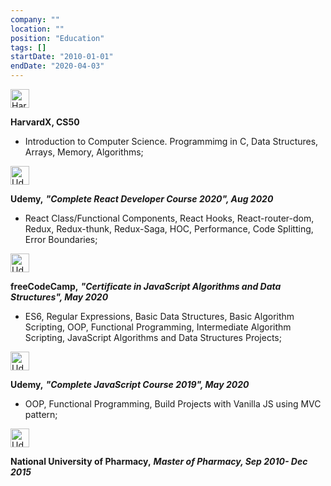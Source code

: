 ```yaml
---
company: ""
location: ""
position: "Education"
tags: []
startDate: "2010-01-01"
endDate: "2020-04-03"
---
```


<div>

<img width="30px" src="../../icons/harvard.png" alt="HarvardX"></img>

**HarvardX, CS50**

- Introduction to Computer Science. Programmimg in C, Data Structures, Arrays, Memory, Algorithms;

</div>

<!-- ----------------------------- -->

<div>

<img width="30px" src="../../icons/udemy.png" alt="Udemy"></img>

**Udemy,** **_"Complete React Developer Course 2020", Aug 2020_**

- React Class/Functional Components, React Hooks, React-router-dom, Redux, Redux-thunk, Redux-Saga, HOC, Performance, Code Splitting, Error Boundaries;

</div>

<!-- ----------------------------- -->

<div>

<img width="30px" src="../../icons/freecodecamp.png" alt="Udemy"></img>

**freeCodeCamp,** **_"Certificate in JavaScript Algorithms and Data Structures", May 2020_**

- ES6, Regular Expressions, Basic Data Structures, Basic Algorithm Scripting, OOP, Functional Programming, Intermediate Algorithm Scripting, JavaScript Algorithms and Data Structures Projects;
</div>

<!-- ----------------------------- -->
<div>

<img width="30px" src="../../icons/udemy.png" alt="Udemy"></img>

**Udemy,** **_"Complete JavaScript Course 2019", May 2020_**

- OOP, Functional Programming, Build Projects with Vanilla JS using MVC pattern;

</div>

<!-- ----------------------------- -->

<div>

<img width="30px" src="../../icons/nfau.png" alt="Udemy"></img>

**National University of Pharmacy,** **_Master of Pharmacy, Sep 2010- Dec 2015_**

</div>
